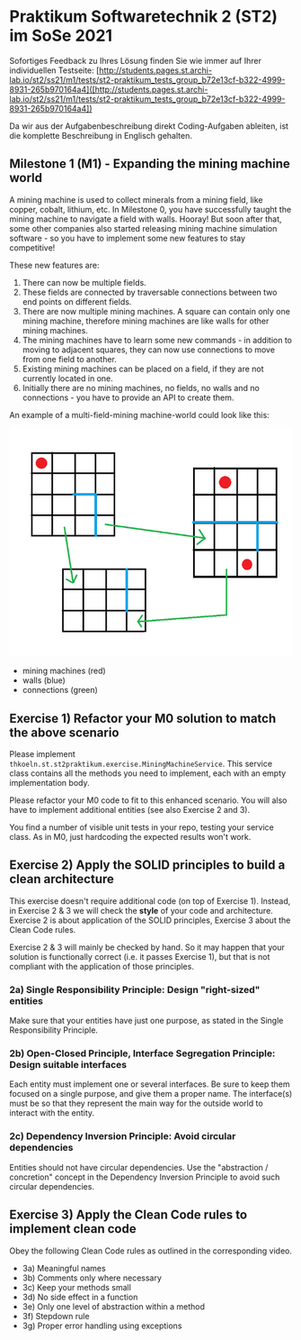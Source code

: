 # Praktikum Softwaretechnik 2 (ST2) im SoSe 2021

Sofortiges Feedback zu Ihres Lösung finden Sie wie immer auf Ihrer individuellen Testseite:
[http://students.pages.st.archi-lab.io/st2/ss21/m1/tests/st2-praktikum_tests_group_b72e13cf-b322-4999-8931-265b970164a4]([http://students.pages.st.archi-lab.io/st2/ss21/m1/tests/st2-praktikum_tests_group_b72e13cf-b322-4999-8931-265b970164a4])

Da wir aus der Aufgabenbeschreibung direkt Coding-Aufgaben ableiten, ist die komplette Beschreibung in Englisch
gehalten. 

## Milestone 1 (M1) - Expanding the mining machine world

A mining machine is used to collect minerals from a mining field, like copper, cobalt, lithium, etc. 
In Milestone 0, you have successfully taught the mining machine to navigate a field with walls. Hooray!
But soon after that, some other companies also started releasing mining machine simulation software - so you have to 
implement some new features to stay competitive!

These new features are:
1. There can now be multiple fields.
1. These fields are connected by traversable connections between two end points on different fields.   
1. There are now multiple mining machines. A square can contain only one mining machine, therefore mining machines 
    are like walls for other mining machines.   
1. The mining machines have to learn some new commands - in addition to moving to adjacent squares, they can now use 
    connections to move from one field to another.
1. Existing mining machines can be placed on a field, if they are not currently located in one. 
1. Initially there are no mining machines, no fields, no walls and no connections - you have to provide an API to create them.

An example of a multi-field-mining machine-world could look like this:

![field](src/main/resources/explanationM1.png)

* mining machines (red)
* walls (blue)
* connections (green)



## Exercise 1) Refactor your M0 solution to match the above scenario

Please implement `thkoeln.st.st2praktikum.exercise.MiningMachineService`. This service class contains all the methods 
you need to implement, each with an empty implementation body. 

Please refactor your M0 code to fit to this enhanced scenario. You will also have to implement additional entities (see also Exercise 2 and 3). 

You find a number of visible unit tests in your repo, testing your service class. As in M0, just hardcoding the expected 
results won't work. 


## Exercise 2) Apply the SOLID principles to build a clean architecture

This exercise doesn't require additional code (on top of Exercise 1). Instead, in Exercise 2 & 3 we will check
the **style** of your code and architecture. Exercise 2 is about application of the SOLID principles, Exercise 3 about
the Clean Code rules. 

Exercise 2 & 3 will mainly be checked by hand. So it may happen that your solution is functionally correct (i.e.
it passes Exercise 1), but that is not compliant with the application of those principles.  

### 2a) Single Responsibility Principle: Design "right-sized" entities

Make sure that your entities have just one purpose, as stated in the Single Responsibility Principle.

### 2b) Open-Closed Principle, Interface Segregation Principle: Design suitable interfaces

Each entity must implement one or several interfaces. Be sure to keep them focused on a single purpose, and give 
them a proper name. The interface(s) must be so that they represent the main way for the outside world to interact
with the entity. 

### 2c) Dependency Inversion Principle: Avoid circular dependencies

Entities should not have circular dependencies. Use the "abstraction / concretion" concept in the Dependency Inversion 
Principle to avoid such circular dependencies.


## Exercise 3) Apply the Clean Code rules to implement clean code

Obey the following Clean Code rules as outlined in the corresponding video.

* 3a) Meaningful names
* 3b) Comments only where necessary
* 3c) Keep your methods small
* 3d) No side effect in a function
* 3e) Only one level of abstraction within a method
* 3f) Stepdown rule
* 3g) Proper error handling using exceptions






